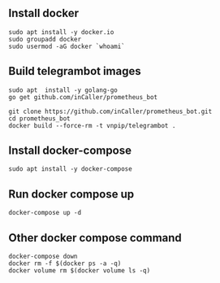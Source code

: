 ## Install docker
```
sudo apt install -y docker.io
sudo groupadd docker
sudo usermod -aG docker `whoami`
```

## Build telegrambot images
```
sudo apt  install -y golang-go
go get github.com/inCaller/prometheus_bot

git clone https://github.com/inCaller/prometheus_bot.git
cd prometheus_bot
docker build --force-rm -t vnpip/telegrambot .
```

## Install docker-compose
```
sudo apt install -y docker-compose
```

## Run docker compose up
```
docker-compose up -d
```

## Other docker compose command
```
docker-compose down
docker rm -f $(docker ps -a -q)
docker volume rm $(docker volume ls -q)
```
